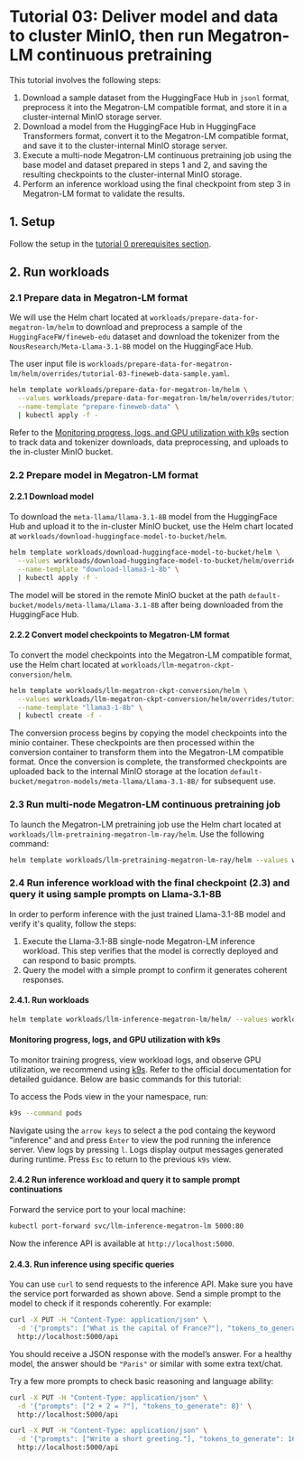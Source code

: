 # Tutorial 03: Deliver model and data to cluster MinIO, then run Megatron-LM continuous pretraining

This tutorial involves the following steps:
1. Download a sample dataset from the HuggingFace Hub in `jsonl` format, preprocess it into the Megatron-LM compatible format, and store it in a cluster-internal MinIO storage server.
2. Download a model from the HuggingFace Hub in HuggingFace Transformers format, convert it to the Megatron-LM compatible format, and save it to the cluster-internal MinIO storage server.
3. Execute a multi-node Megatron-LM continuous pretraining job using the base model and dataset prepared in steps 1 and 2, and saving the resulting checkpoints to the cluster-internal MinIO storage.
4. Perform an inference workload using the final checkpoint from step 3 in Megatron-LM format to validate the results.

## 1. Setup

Follow the setup in the [tutorial 0 prerequisites section](./tutorial-00-prerequisites.md).

## 2. Run workloads

### 2.1 Prepare data in Megatron-LM format

We will use the Helm chart located at `workloads/prepare-data-for-megatron-lm/helm` to download and preprocess a sample of the `HuggingFaceFW/fineweb-edu` dataset and download the tokenizer from the `NousResearch/Meta-Llama-3.1-8B` model on the HuggingFace Hub.

The user input file is `workloads/prepare-data-for-megatron-lm/helm/overrides/tutorial-03-fineweb-data-sample.yaml`.

```bash
helm template workloads/prepare-data-for-megatron-lm/helm \
  --values workloads/prepare-data-for-megatron-lm/helm/overrides/tutorial-03-fineweb-data-sample.yaml \
  --name-template "prepare-fineweb-data" \
  | kubectl apply -f -
```

Refer to the [Monitoring progress, logs, and GPU utilization with k9s](#monitoring-progress-logs-and-gpu-utilization-with-k9s) section to track data and tokenizer downloads, data preprocessing, and uploads to the in-cluster MinIO bucket.

### 2.2 Prepare model in Megatron-LM format

#### 2.2.1 Download model
To download the `meta-llama/llama-3.1-8B` model from the HuggingFace Hub and upload it to the in-cluster MinIO bucket, use the Helm chart located at `workloads/download-huggingface-model-to-bucket/helm`.

```bash
helm template workloads/download-huggingface-model-to-bucket/helm \
  --values workloads/download-huggingface-model-to-bucket/helm/overrides/tutorial-03-llama-3.1-8b.yaml \
  --name-template "download-llama3-1-8b" \
  | kubectl apply -f -
```

The model will be stored in the remote MinIO bucket at the path `default-bucket/models/meta-llama/Llama-3.1-8B` after being downloaded from the HuggingFace Hub.

#### 2.2.2 Convert model checkpoints to Megatron-LM format
To convert the model checkpoints into the Megatron-LM compatible format, use the Helm chart located at `workloads/llm-megatron-ckpt-conversion/helm`.

```bash
helm template workloads/llm-megatron-ckpt-conversion/helm \
  --values workloads/llm-megatron-ckpt-conversion/helm/overrides/tutorial-03-llama-3.1-8b.yaml \
  --name-template "llama3-1-8b" \
  | kubectl create -f -
```

The conversion process begins by copying the model checkpoints into the minio container. These checkpoints are then processed within the conversion container to transform them into the Megatron-LM compatible format. Once the conversion is complete, the transformed checkpoints are uploaded back to the internal MinIO storage at the location `default-bucket/megatron-models/meta-llama/Llama-3.1-8B/` for subsequent use.

### 2.3 Run multi-node Megatron-LM continuous pretraining job
To launch the Megatron-LM pretraining job use the Helm chart located at `workloads/llm-pretraining-megatron-lm-ray/helm`. Use the following command:

```bash
helm template workloads/llm-pretraining-megatron-lm-ray/helm --values workloads/llm-pretraining-megatron-lm-ray/helm/overrides/tutorial-03-values-llama-8b-16ddp | kubectl apply -f -
```

### 2.4 Run inference workload with the final checkpoint (2.3) and query it using sample prompts on Llama-3.1-8B


In order to perform inference with the just trained Llama-3.1-8B model and verify it's quality, follow the steps:

1. Execute the Llama-3.1-8B single-node Megatron-LM inference workload. This step verifies that the model is correctly deployed and can respond to basic prompts.
2. Query the model with a simple prompt to confirm it generates coherent responses.


#### 2.4.1. Run workloads

```bash
helm template workloads/llm-inference-megatron-lm/helm/ --values workloads/llm-inference-megatron-lm/helm/overrides/tutorial-03-llama-3-1-8b.yaml | kubectl apply -f -
```

#### Monitoring progress, logs, and GPU utilization with k9s

To monitor training progress, view workload logs, and observe GPU utilization, we recommend using [k9s](https://k9scli.io/). Refer to the official documentation for detailed guidance. Below are basic commands for this tutorial:

To access the Pods view in the your namespace, run:

```bash
k9s --command pods
```

Navigate using the `arrow keys` to select a the pod containg the keyword "inference" and  and press `Enter` to view the pod running the inference server. View logs by pressing `l`. Logs display output messages generated during runtime. Press `Esc` to return to the previous `k9s` view.


#### 2.4.2 Run inference workload and query it to sample prompt continuations

Forward the service port to your local machine:

```bash
kubectl port-forward svc/llm-inference-megatron-lm 5000:80
```

Now the inference API is available at `http://localhost:5000`.

#### 2.4.3. Run inference using specific queries

You can use `curl` to send requests to the inference API. Make sure you have the service port forwarded as shown above. Send a simple prompt to the model to check if it responds coherently. For example:

```bash
curl -X PUT -H "Content-Type: application/json" \
  -d '{"prompts": ["What is the capital of France?"], "tokens_to_generate": 32}' \
  http://localhost:5000/api
```

You should receive a JSON response with the model’s answer. For a healthy model, the answer should be `"Paris"` or similar with some extra text/chat.

Try a few more prompts to check basic reasoning and language ability:

```bash
curl -X PUT -H "Content-Type: application/json" \
  -d '{"prompts": ["2 + 2 = ?"], "tokens_to_generate": 8}' \
  http://localhost:5000/api

curl -X PUT -H "Content-Type: application/json" \
  -d '{"prompts": ["Write a short greeting."], "tokens_to_generate": 16}' \
  http://localhost:5000/api
```

